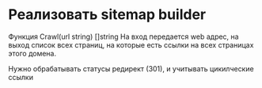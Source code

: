 # Реализовать sitemap builder

Функция Crawl(url string) []string
На вход передается web адрес, на выход список всех страниц, на которые есть ссылки на всех страницах этого домена.

Нужно обрабатывать статусы редирект (301), и учитывать цикилческие ссылки